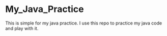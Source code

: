 # My_Java_Practice
This is simple for my java practice. I use this repo to practice my java code and play with it.

